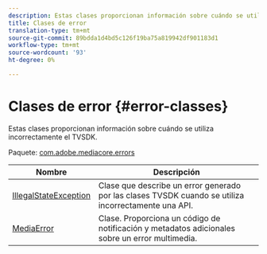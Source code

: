 ```yaml
---
description: Estas clases proporcionan información sobre cuándo se utiliza incorrectamente el TVSDK.
title: Clases de error
translation-type: tm+mt
source-git-commit: 89bdda1d4bd5c126f19ba75a819942df901183d1
workflow-type: tm+mt
source-wordcount: '93'
ht-degree: 0%

---
```



# Clases de error {#error-classes}

Estas clases proporcionan información sobre cuándo se utiliza incorrectamente el TVSDK.

Paquete: [com.adobe.mediacore.errors](https://help.adobe.com/en_US/primetime/api/psdk/asdoc-dhls_1.4/com/adobe/mediacore/errors/package-detail.html)

| Nombre | Descripción |
|---|---|
| [IllegalStateException](https://help.adobe.com/en_US/primetime/api/psdk/asdoc-dhls_1.4/com/adobe/mediacore/errors/IllegalStateException.html) | Clase que describe un error generado por las clases TVSDK cuando se utiliza incorrectamente una API. |
| [MediaError](https://help.adobe.com/en_US/primetime/api/psdk/asdoc-dhls_1.4/com/adobe/mediacore/errors/MediaError.html) | Clase. Proporciona un código de notificación y metadatos adicionales sobre un error multimedia. |

